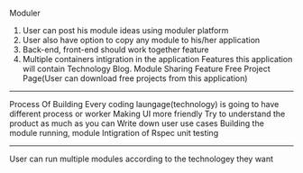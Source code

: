 Moduler
1. User can post his module ideas using moduler platform
2. User also have option to copy any module to his/her application
3. Back-end, front-end should work together feature 
4. Multiple containers intigration in the application
Features this application will contain
Technology Blog.
Module Sharing Feature
Free Project Page(User can download free projects from this application)
___________________________________________________________________________________________________

Process Of Building
Every coding laungage(technology) is going to have different process or worker
Making UI more friendly
Try to understand the product as much as you can
Write down user use cases
Building the module running, module
Intigration of Rspec unit testing

______________________________________________________________________________________________________

User can run multiple modules according to the technologey they want


